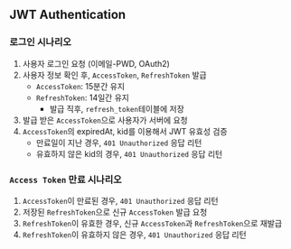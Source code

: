 ## JWT Authentication

### 로그인 시나리오

1. 사용자 로그인 요청 (이메일-PWD, OAuth2)
2. 사용자 정보 확인 후, `AccessToken`, `RefreshToken` 발급
    - `AccessToken`: 15분간 유지
    - `RefreshToken`: 14일간 유지
        - 발급 직후, `refresh_token`테이블에 저장
3. 발급 받은 `AccessToken`으로 사용자가 서버에 요청
4. `AccessToken`의 expiredAt, kid를 이용해서 JWT 유효성 검증
    - 만료일이 지난 경우, `401 Unauthorized` 응답 리턴
    - 유효하지 않은 kid의 경우, `401 Unauthorized` 응답 리턴

### `Access Token` 만료 시나리오

1. `AccessToken`이 만료된 경우, `401 Unauthorized` 응답 리턴
2. 저장된 `RefreshToken`으로 신규 `AccessToken` 발급 요청
3. `RefreshToken`이 유효한 경우, 신규 `AccessToken`과 `RefreshToken`으로 재발급
4. `RefreshToken`이 유효하지 않은 경우, `401 Unauthorized` 응답 리턴
